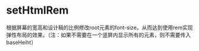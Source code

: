 # setHtmlRem
根据屏幕的宽高和设计稿的比例修改root元素的font-size，从而达到使用rem实现弹性布局的效果。（注：如果不需要在一个竖屏内显示所有的元素，则不需要传入baseHeiht）
